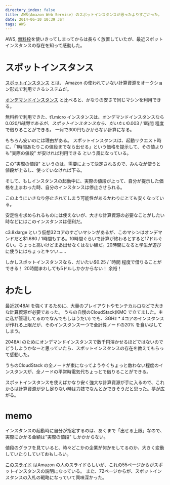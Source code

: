 ```yaml
---
directory_index: false
title: AWS(Amazon Web Servise) のスポットインスタンスが思ったよりすごかった。
date: 2014-06-10 10:39 JST
tags: AWS
---
```


AWS, [無料枠](https://aws.amazon.com/jp/free/)を使いきってしまってからは長らく放置していたが、最近スポットインスタンスの存在を知って感動した。

# スポットインスタンス
[スポットインスタンス](https://aws.amazon.com/jp/ec2/purchasing-options/spot-instances/) とは、
Amazon の使われていない計算資源をオークション形式で利用できるシステムだ。

[オンデマンドインスタンス](https://aws.amazon.com/jp/ec2/pricing/) と比べると、かなりの安さで同じマシンを利用できる。

無料枠で利用できた、t1.micro インスタンスは、オンデマンドインスタンスなら $0.020 / 1時間 であるが、スポットインスタンスなら、だいたい$0.003 / 1時間 程度で借りることができる。
一月で300円もかからない計算になる。

もちろん安いのには理由がある。
スポットインスタンスは、起動リクエスト時に、「1時間あたりこの値段までなら出せる」という価格を提示して、その値よりも"実際の値段" が安ければ利用できる という風になっている。

この"実際の値段" というのは、需要によって決定されるので、みんなが使うと値段が上るし、使っていなければ下る。

そして、もしインスタンスの起動中に、実際の値段が上って、自分が提示した価格を上まわった時、自分のインスタンスは停止させられる。

このようにいきなり停止されてしまう可能性があるかわりにとても安くなっている。

安定性を求められるものには使えないが、大きな計算資源の必要なことがしたい時などにはこのインスタンスは便利だ。

c3.8xlarge という仮想32コアのすごいマシンがあるが、このマシンはオンデマンドだと$1.680 / 1時間もする。10時間ぐらいで計算が終わるとすると17ドルぐらい。ちょっと高いけどまあ出せなくはない額だ。20時間になると学生が遊びに使うにはちょっとキツい……

しかしスポットインスタンスなら、だいたい$0.25 / 1時間 程度で借りることができる！ 20時間まわしても5ドルしかかからない！ 余裕！

# わたし

最近2048AI を強くするために、大量のプレイアウトやモンテカルロなどで大きな計算資源が必要であった。
うちの自慢のCloudStack(KMC で立てました。主に私が管理してるのでなんでもしほうだい) でも、3GHz * 4コアのインスタンスが作れる上限だが、そのインスタンス一つで全計算ノードの20% を食い尽してしまう。

2048AI のためにオンデマンドインスタンスで数千円溶かせるほどではないのでどうしようかなーと思っていたら、スポットインスタンスの存在を教えてもらって感動した。

うちのCloudStack の全ノードが束になってようやくちょっと敵わない程度のインスタンスが、全ノードの平常時電気代ちょっとで借りることができる。

スポットインスタンスを使えばかなり安く強大な計算資源が手に入るので、これからは計算資源が少し足りない時は力技でなんとかできそうだと思った。夢が広がる。

# memo

インスタンスの起動時に自分が指定するのは、あくまで「出せる上限」なので、実際にかかる金額は"実際の値段" しかかからない。

値段のグラフを見ていると、時々どこかの企業が何かをしてるのか、大きく変動していたりしていておもしろい。

[このスライド](http://www.slideshare.net/AmazonWebServicesJapan/20131023-aws-meisterregeneraterispotpublic) はAmazon の人のスライドらしいが、これの55ページからがスポットインスタンスの説明になっている。
また、72ページからが、スポットインスタンスの入札の戦略になっていて興味深かった。
